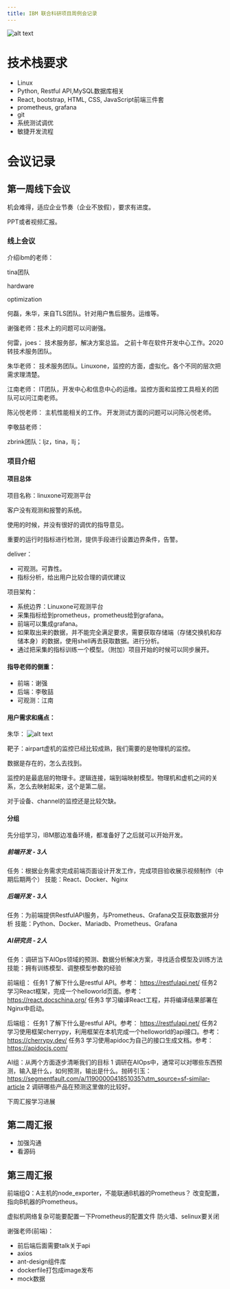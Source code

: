```yaml
---
title: IBM 联合科研项目周例会记录
---
```


![alt text](a28d3f258446f90df6b2b9b054b0eef.jpg)

# 技术栈要求
- Linux
- Python, Restful API,MySQL数据库相关
- React, bootstrap, HTML, CSS, JavaScript前端三件套
- prometheus, grafana
- git
- 系统测试调优
- 敏捷开发流程
# 会议记录
## 第一周线下会议

机会难得，适应企业节奏（企业不放假），要求有进度。

PPT或者视频汇报。

### 线上会议
介绍ibm的老师：

tina团队

hardware

optimization

何磊，朱华，来自TLS团队。针对用户售后服务。运维等。

谢强老师：技术上的问题可以问谢强。

何雷，joes：
技术服务部，解决方案总监。
之前十年在软件开发中心工作。2020转技术服务团队。

朱华老师：
技术服务团队。Linuxone，监控的方面，虚拟化。各个不同的层次把需求理清楚。

江南老师：
IT团队，开发中心和信息中心的运维。监控方面和监控工具相关的团队可以问江南老师。

陈沁悦老师：
主机性能相关的工作。
开发测试方面的问题可以问陈沁悦老师。

李敬喆老师：

zbrink团队：ljz，tina，llj；


### 项目介绍
#### 项目总体
项目名称：linuxone可观测平台

客户没有观测和报警的系统。

使用的时候，并没有很好的调优的指导意见。

重要的运行时指标进行检测，提供手段进行设置边界条件，告警。

deliver：
- 可观测。可靠性。
- 指标分析，给出用户比较合理的调优建议


项目架构：

- 系统边界：Linuxone可观测平台
- 采集指标给到prometheus，prometheus给到grafana。
- 前端可以集成grafana。
- 如果取出来的数据，并不能完全满足要求，需要获取存储端（存储交换机和存储本身）的数据，使用shell再去获取数据。进行分析。
- 通过把采集的指标训练一个模型。（附加）项目开始的时候可以同步展开。

#### 指导老师的侧重：
- 前端：谢强
- 后端：李敬喆
- 可观测：江南

#### 用户需求和痛点：
朱华：
![alt text](image.png)

靶子：airpart虚机的监控已经比较成熟，我们需要的是物理机的监控。

数据是存在的，怎么去找到。

监控的是最底层的物理卡。逻辑连接，端到端映射模型。物理机和虚机之间的关系，怎么去映射起来，这个是第二层。

对于设备、channel的监控还是比较欠缺。

#### 分组
先分组学习，IBM那边准备环境，都准备好了之后就可以开始开发。

##### 前端开发 - 3人
任务：根据业务需求完成前端页面设计开发工作，完成项目验收展示视频制作（中期后期两个）
技能：React、Docker、Nginx


##### 后端开发 - 3人
任务：为前端提供RestfulAPI服务，与Prometheus、Grafana交互获取数据并分析
技能：Python、Docker、Mariadb、Prometheus、Grafana


##### AI研究员 - 2人
任务：调研当下AIOps领域的预测、数据分析解决方案，寻找适合模型及训练方法
技能：拥有训练模型、调整模型参数的经验


前端组：
任务1 了解下什么是restful API。参考： https://restfulapi.net/
任务2 学习React框架，完成一个helloworld页面。参考： https://react.docschina.org/
任务3 学习编译React工程，并将编译结果部署在Nginx中启动。

后端组：
任务1 了解下什么是restful API。参考： https://restfulapi.net/
任务2 学习使用框架cherrypy，利用框架在本机完成一个helloworld的api接口。参考：https://cherrypy.dev/
任务3 学习使用apidoc为自己的接口生成文档。参考：https://apidocjs.com/

AI组：从两个方面逐步清晰我们的目标
1 调研在AIOps中，通常可以对哪些东西预测，输入是什么，如何预测，输出是什么。抛砖引玉：https://segmentfault.com/a/1190000041851035?utm_source=sf-similar-article
2 调研哪些产品在预测这里做的比较好。

下周汇报学习进展
## 第二周汇报
- 加强沟通
- 看源码
## 第三周汇报
前端组Q：A主机的node_exporter，不能联通B机器的Prometheus？
改变配置，指向B机器的Prometheus。

虚拟机网络复杂可能要配置一下Prometheus的配置文件 防火墙、selinux要关闭


谢强老师(前端)：
- 前后端后面需要talk关于api
- axios
- ant-design组件库
- dockerfile打包成image发布
- mock数据